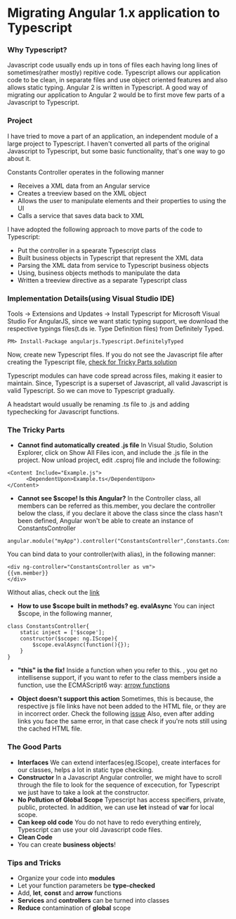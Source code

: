# Migrating Angular 1.x application to Typescript

### Why Typescript?
Javascript code usually ends up in tons of files each having long lines of sometimes(rather mostly) repitive code. Typescript allows our application code to be clean, in separate files and use object oriented features and also allows static typing.
Angular 2 is written in Typescript. A good way of migrating our application to Angular 2 would be to first move few parts of a Javascript to Typescript.

### Project

I have tried to move a part of an application, an independent module of a large project to Typescript. I haven't converted all parts of the original Javascript to Typescript, but some basic functionality, that's one way to go about it.

Constants Controller operates in the following manner
 - Receives a XML data from an Angular service
 - Creates a treeview based on the XML object
 - Allows the user to manipulate elements and their properties to using the UI
 - Calls a service that saves data back to XML
 

I have adopted the following approach to move parts of the code to Typescript:
 - Put the controller in a spearate Typescript class
 - Built business objects in Typescript that represent the XML data
 - Parsing the XML data from service to Typescript business objects
 - Using, business objects methods to manipulate the data
 - Written a treeview directive as a separate Typescript class
 
### Implementation Details(using Visual Studio IDE)

Tools -> Extensions and Updates -> Install Typescript for Microsoft Visual Studio
For AngularJS, since we want static typing support, we download the respective typings files(t.ds ie. Type Definition files) from Definitely Typed.

```
PM> Install-Package angularjs.Typescript.DefinitelyTyped
```

Now, create new Typescript files. If you do not see the Javascript file after creating the Typescript file, [check for Tricky Parts solution](#the-tricky-parts)

Typescript modules can have code spread across files, making it easier to maintain. Since, Typescript is a superset of Javascript, all valid Javascript is valid Typescript. So we can move to Typescript gradually.

A headstart would usually be renaming .ts file to .js and adding typechecking for Javascript functions. 

### The Tricky Parts

 - **Cannot find automatically created .js file**
 In Visual Studio, Solution Explorer, click on Show All Files icon, and include the .js file in the project. Now unload project, edit .csproj file and include the following:

```
<Content Include="Example.js">
      <DependentUpon>Example.ts</DependentUpon>
</Content>
```

 - **Cannot see $scope! Is this Angular?**
In the Controller class, all members can be referred as this.member, you declare the controller below the class, if you declare it above the class since the class hasn't been defined, Angular won't be able to create an instance of ConstantsController

```
angular.module("myApp").controller("ConstantsController",Constants.ConstantsController)
```

You can bind data to your controller(with alias), in the following manner:

```
<div ng-controller="ConstantsController as vm">
{{vm.member}}
</div>
```
Without alias, check out the [link](https://gist.github.com/esfand/9569523#databinding-without-alias)

 - **How to use $scope built in methods? eg. evalAsync**
You can inject $scope, in the following manner,
```
class ConstantsController{
    static inject = ['$scope'];
    constructor($scope: ng.IScope){
        $scope.evalAsync(function(){});
    }
}
```

 - **"this" is the fix!**
Inside a function when you refer to this. , you get no intellisense support, if you want to refer to the class members inside a function, use the ECMAScript6 way: [arrow functions](http://www.2ality.com/2012/04/arrow-functions.html)

 - **Object doesn't support this action**
Sometimes, this is because, the respective js file links have not been added to the HTML file, or they are in incorrect order. Check the following [issue](https://forums.asp.net/t/2026098.aspx?+JavaScript+runtime+error+Object+doesn+t+support+property+or+method+dialog+)
Also, even after adding links you face the same error, in that case check if you're nots still using the cached HTML file.


### The Good Parts

- **Interfaces**
We can extend interfaces(eg.IScope), create interfaces for our classes, helps a lot in static type checking.
 - **Constructor**
In a Javascript Angular controller, we might have to scroll through the file to look for the sequence of excecution, for Typescript we just have to take a look at the constructor.
 - **No Pollution of Global Scope**
Typescript has access specifiers, private, public, protected. In addition, we can use **let** instead of **var** for local scope.
 - **Can keep old code**
You do not have to redo everything entirely, Typescript can use your old Javascript code files.
 - **Clean Code**
 - You can create **business objects**!


### Tips and Tricks

 - Organize your code into **modules**
 - Let your function parameters be **type-checked**
 - Add, **let**, **const** and **arrow** functions
 - **Services** and **controllers** can be turned into classes
 - **Reduce** contamination of **global** scope
 
